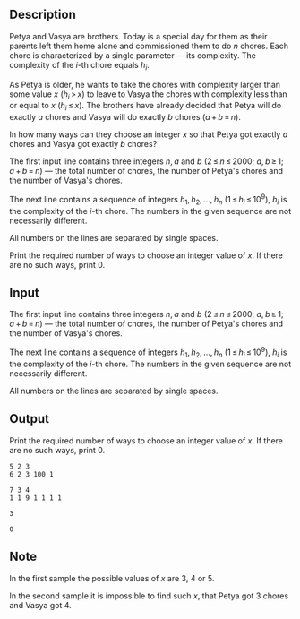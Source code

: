 ## Description

<div><p>Petya and Vasya are brothers. Today is a special day for them as their parents left them home alone and commissioned them to do <span class="tex-span"><i>n</i></span> chores. Each chore is characterized by a single parameter — its complexity. The complexity of the <span class="tex-span"><i>i</i></span>-th chore equals <span class="tex-span"><i>h</i><sub class="lower-index"><i>i</i></sub></span>.</p><p>As Petya is older, he wants to take the chores with complexity larger than some value <span class="tex-span"><i>x</i></span> (<span class="tex-span"><i>h</i><sub class="lower-index"><i>i</i></sub> &gt; <i>x</i></span>) to leave to Vasya the chores with complexity less than or equal to <span class="tex-span"><i>x</i></span> (<span class="tex-span"><i>h</i><sub class="lower-index"><i>i</i></sub> ≤ <i>x</i></span>). The brothers have already decided that Petya will do exactly <span class="tex-span"><i>a</i></span> chores and Vasya will do exactly <span class="tex-span"><i>b</i></span> chores (<span class="tex-span"><i>a</i> + <i>b</i> = <i>n</i></span>).</p><p>In how many ways can they choose an integer <span class="tex-span"><i>x</i></span> so that Petya got exactly <span class="tex-span"><i>a</i></span> chores and Vasya got exactly <span class="tex-span"><i>b</i></span> chores?</p></div><div class="input-specification"><p>The first input line contains three integers <span class="tex-span"><i>n</i>, <i>a</i></span> and <span class="tex-span"><i>b</i></span> (<span class="tex-span">2 ≤ <i>n</i> ≤ 2000</span>; <span class="tex-span"><i>a</i>, <i>b</i> ≥ 1</span>; <span class="tex-span"><i>a</i> + <i>b</i> = <i>n</i></span>) — the total number of chores, the number of Petya's chores and the number of Vasya's chores.</p><p>The next line contains a sequence of integers <span class="tex-span"><i>h</i><sub class="lower-index">1</sub>, <i>h</i><sub class="lower-index">2</sub>, ..., <i>h</i><sub class="lower-index"><i>n</i></sub></span> (<span class="tex-span">1 ≤ <i>h</i><sub class="lower-index"><i>i</i></sub> ≤ 10<sup class="upper-index">9</sup></span>), <span class="tex-span"><i>h</i><sub class="lower-index"><i>i</i></sub></span> is the complexity of the <span class="tex-span"><i>i</i></span>-th chore. The numbers in the given sequence are not necessarily different.</p><p>All numbers on the lines are separated by single spaces.</p></div><div class="output-specification"><p>Print the required number of ways to choose an integer value of <span class="tex-span"><i>x</i></span>. If there are no such ways, print <span class="tex-font-style-tt">0</span>.</p></div>

## Input

<p>The first input line contains three integers <span class="tex-span"><i>n</i>, <i>a</i></span> and <span class="tex-span"><i>b</i></span> (<span class="tex-span">2 ≤ <i>n</i> ≤ 2000</span>; <span class="tex-span"><i>a</i>, <i>b</i> ≥ 1</span>; <span class="tex-span"><i>a</i> + <i>b</i> = <i>n</i></span>) — the total number of chores, the number of Petya's chores and the number of Vasya's chores.</p><p>The next line contains a sequence of integers <span class="tex-span"><i>h</i><sub class="lower-index">1</sub>, <i>h</i><sub class="lower-index">2</sub>, ..., <i>h</i><sub class="lower-index"><i>n</i></sub></span> (<span class="tex-span">1 ≤ <i>h</i><sub class="lower-index"><i>i</i></sub> ≤ 10<sup class="upper-index">9</sup></span>), <span class="tex-span"><i>h</i><sub class="lower-index"><i>i</i></sub></span> is the complexity of the <span class="tex-span"><i>i</i></span>-th chore. The numbers in the given sequence are not necessarily different.</p><p>All numbers on the lines are separated by single spaces.</p>

## Output

<p>Print the required number of ways to choose an integer value of <span class="tex-span"><i>x</i></span>. If there are no such ways, print <span class="tex-font-style-tt">0</span>.</p>





```input1
5 2 3
6 2 3 100 1

```




```input2
7 3 4
1 1 9 1 1 1 1

```




```output1
3

```




```output2
0

```



## Note

<p>In the first sample the possible values of <span class="tex-span"><i>x</i></span> are 3, 4 or 5.</p><p>In the second sample it is impossible to find such <span class="tex-span"><i>x</i></span>, that Petya got 3 chores and Vasya got 4.</p>
